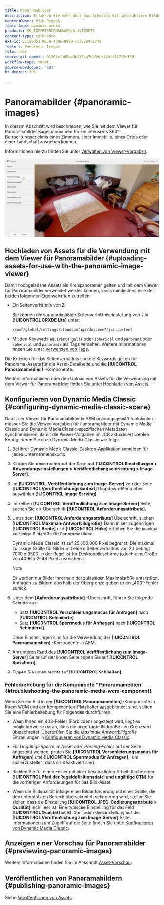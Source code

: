 ```yaml
---
title: Panoramabilder
description: Erfahren Sie mehr über das Arbeiten mit interaktiven Bildern in Dynamic Media.
contentOwner: Rick Brough
topic-tags: dynamic-media
products: SG_EXPERIENCEMANAGER/6.4/ASSETS
content-type: reference
exl-id: 51150d51-865e-4b8e-9990-ca755e4c7778
feature: Panoramic Images
role: User
source-git-commit: 0120fe1303aa3b7f5aa7db39eaf40ff127f2e338
workflow-type: tm+mt
source-wordcount: '581'
ht-degree: 39%

---
```


# Panoramabilder {#panoramic-images}

In diesem Abschnitt wird beschrieben, wie Sie mit dem Viewer für Panoramabilder Kugelpanoramen für ein intensives 360°-Betrachtungserlebnis eines Zimmers, einer Immobilie, eines Ortes oder einer Landschaft ausgeben können.

Informationen hierzu finden Sie unter [Verwalten von Viewer-Vorgaben](managing-viewer-presets.md).

![panoramic-image2](assets/panoramic-image2.png)

## Hochladen von Assets für die Verwendung mit dem Viewer für Panoramabilder {#uploading-assets-for-use-with-the-panoramic-image-viewer}

Damit hochgeladene Assets als Kreispanoramen gelten und mit dem Viewer für Panoramabilder verwendet werden können, muss mindestens eine der beiden folgenden Eigenschaften zutreffen:

* Ein Seitenverhältnis von 2.

   Sie können die standardmäßige Seitenverhältniseinstellung von 2 in **[!UICONTROL CRXDE Lite]** unter:

   `/conf/global/settings/cloudconfigs/dmscene7/jcr:content`

* Mit den Keywords `equirectangular` oder `spherical` und `panorama` oder `spherical` und `panoramic` als Tags versehen. Weitere Informationen finden Sie unter [Verwenden von Tags](/help/sites-authoring/tags.md).

Die Kriterien für das Seitenverhältnis und die Keywords gelten für Panorama-Assets für die Asset-Detailseite und die **[!UICONTROL Panoramamedien]** -Komponente.

Weitere Informationen über den Upload von Assets für die Verwendung mit dem Viewer für Panoramabilder finden Sie unter [Hochladen von Assets](managing-assets-touch-ui.md#uploading-assets).

## Konfigurieren von Dynamic Media Classic {#configuring-dynamic-media-classic-scene}

Damit der Viewer für Panoramabilder in AEM ordnungsgemäß funktioniert, müssen Sie die Viewer-Vorgaben für Panoramabilder mit Dynamic Media Classic und Dynamic Media Classic-spezifischen Metadaten synchronisieren, damit die Viewer-Vorgaben im JCR aktualisiert werden. Konfigurieren Sie dazu Dynamic Media Classic wie folgt:

1. [Bei Ihrer Dynamic Media Classic-Desktop-Applikation anmelden](https://experienceleague.adobe.com/docs/dynamic-media-classic/using/intro/dynamic-media-classic-desktop-app.html#system-requirements-dmc-app) für jedes Unternehmenskonto.

1. Klicken Sie oben rechts auf der Seite auf **[!UICONTROL Einstellungen > Anwendungseinstellungen > Veröffentlichungseinrichtung > Image-Server]**.
1. Im **[!UICONTROL Veröffentlichung zum Image-Server]** von der Seite **[!UICONTROL Veröffentlichungskontext]** Dropdown-Menü oben auswählen **[!UICONTROL Image Serving]**.

1. Im selben **[!UICONTROL Veröffentlichung zum Image-Server]** Seite, suchen Sie die Überschrift **[!UICONTROL Anforderungsattribute]**.
1. Unter dem **[!UICONTROL Anforderungsattribute]** Überschrift, suchen **[!UICONTROL Maximale Antwortbildgröße]**. Dann in der zugehörigen **[!UICONTROL Breite]** und **[!UICONTROL Höhe]** erhöhen Sie die maximal zulässige Bildgröße für Panoramabilder.

   Dynamic Media Classic ist auf 25.000.000 Pixel begrenzt. Die maximal zulässige Größe für Bilder mit einem Seitenverhältnis von 2:1 beträgt 7000 x 3500. In der Regel ist für Desktopbildschirme jedoch eine Größe von 4096 x 2048 Pixel ausreichend.

   >[!NOTE]
   >
   >Es werden nur Bilder innerhalb der zulässigen Maximalgröße unterstützt. Anfragen zu Bildern oberhalb der Obergrenze geben einen „403“-Fehler zurück.

1. Unter dem **[Anforderungsattribute]** -Überschrift, führen Sie folgende Schritte aus:

   * Satz **[!UICONTROL Verschleierungsmodus für Anfragen]** nach **[!UICONTROL Behinderte]**.
   * Satz **[!UICONTROL Sperrmodus für Anfragen]** nach **[!UICONTROL Behinderte]**.

   Diese Einstellungen sind für die Verwendung der **[!UICONTROL Panoramamedien]** -Komponente in AEM.

1. Am unteren Rand des **[!UICONTROL Veröffentlichung zum Image-Server]** Seite auf der linken Seite tippen Sie auf **[!UICONTROL Speichern]**.

1. Tippen Sie unten rechts auf **[!UICONTROL Schließen]**.

### Fehlerbehebung für die Komponente &quot;Panoramamedien&quot; {#troubleshooting-the-panoramic-media-wcm-component}

Wenn Sie ein Bild in der **[!UICONTROL Panoramamedien]** -Komponente in Ihrem WCM und der Komponenten-Platzhalter ausgeblendet sind, sollten Sie eine Fehlerbehebung für Folgendes durchführen:

* Wenn Ihnen ein 403-Fehler (Forbidden) angezeigt wird, liegt es möglicherweise daran, dass die angefragte Bildgröße den Grenzwert überschreitet. Überprüfen Sie die *Maximale Antwortbildgröße* Einstellungen in [Konfigurieren von Dynamic Media Classic](#configuring-dynamic-media-classic-scene).

* Für *Ungültige Sperre* im Asset oder *Parsing-Fehler* auf der Seite angezeigt werden, prüfen Sie **[!UICONTROL Verschleierungsmodus für Anfragen]** und **[!UICONTROL Sperrmodus für Anfragen]** , um sicherzustellen, dass sie deaktiviert sind.
* Richten Sie für einen Fehler mit einer beschädigten Arbeitsfläche einen **[!UICONTROL Pfad der Regeldefinitionsdatei und ungültige CTN]** für die vorherigen Anforderungen für das Bild-Asset.
* Wenn die Bildqualität infolge einer Bildanforderung mit einer Größe, die den unterstützten Bereich überschreitet, sehr gering wird, stellen Sie sicher, dass die Einstellung **[!UICONTROL JPEG-Codierungsattribute > Qualität]** nicht leer ist. Eine typische Einstellung für das Feld **[!UICONTROL Qualität]** ist `95`. Sie finden die Einstellung auf der **[!UICONTROL Veröffentlichung zum Image-Server]** Seite. Informationen zum Zugriff auf die Seite finden Sie unter [Konfigurieren von Dynamic Media Classic](#configuring-dynamic-media-classic-scene).

## Anzeigen einer Vorschau für Panoramabilder {#previewing-panoramic-images}

Weitere Informationen finden Sie im Abschnitt [Asset-Vorschau](previewing-assets.md).

## Veröffentlichen von Panoramabildern {#publishing-panoramic-images}

Siehe [Veröffentlichen von Assets](publishing-dynamicmedia-assets.md).
